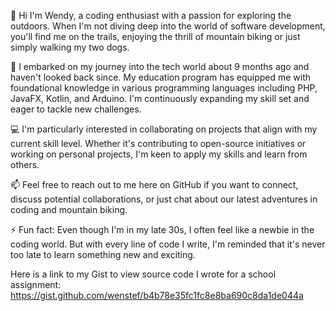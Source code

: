 👋 Hi I'm Wendy, a coding enthusiast with a passion for exploring the outdoors. When I'm not diving deep into the world of software development, you'll find me on the trails, enjoying the thrill of mountain biking or just simply walking my two dogs.

🌱 I embarked on my journey into the tech world about 9 months ago and haven't looked back since. My education program has equipped me with foundational knowledge in various programming languages including PHP, JavaFX, Kotlin, and Arduino. I'm continuously expanding my skill set and eager to tackle new challenges.

💻 I'm particularly interested in collaborating on projects that align with my current skill level. Whether it's contributing to open-source initiatives or working on personal projects, I'm keen to apply my skills and learn from others.

📫 Feel free to reach out to me here on GitHub if you want to connect, discuss potential collaborations, or just chat about our latest adventures in coding and mountain biking.

⚡ Fun fact: Even though I'm in my late 30s, I often feel like a newbie in the coding world. But with every line of code I write, I'm reminded that it's never too late to learn something new and exciting. 

Here is a link to my Gist to view source code I wrote for a school assignment: https://gist.github.com/wenstef/b4b78e35fc1fc8e8ba690c8da1de044a

<!---
wenstef/wenstef is a ✨ special ✨ repository because its `README.md` (this file) appears on your GitHub profile.
You can click the Preview link to take a look at your changes.
--->
